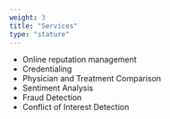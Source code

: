 ```yaml
---
weight: 3
title: "Services"
type: "stature"
---
```

* Online reputation management
* Credentialing
* Physician and Treatment Comparison
* Sentiment Analysis
* Fraud Detection
* Conflict of Interest Detection